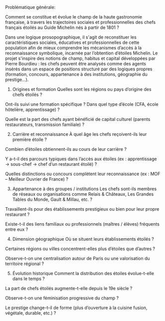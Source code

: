 Problématique générale:

Comment se constitue et évolue le champ de la haute gastronomie française, à travers les trajectoires sociales et professionnelles des chefs français étoilés au Guide Michelin nés à partir de 1801 ?

Dans une logique prosopographique, il s'agit de reconstituer les caractéristiques sociales, éducatives et professionnelles de cette population afin de mieux comprendre les mécanismes d’accès à la reconnaissance symbolique, incarnée par l’obtention d’étoiles Michelin.
Le projet s'inspire des notions de champ, habitus et capital développées par Pierre Bourdieu : les chefs peuvent être analysés comme des agents insérés dans un espace de positions structuré par des logiques propres (formation, concours, appartenance à des institutions, géographie du prestige…).

1. Origines et formation
Quelles sont les régions ou pays d’origine des chefs étoilés ?

Ont-ils suivi une formation spécifique ? Dans quel type d’école (CFA, école hôtelière, apprentissage) ?

Quelle est la part des chefs ayant bénéficié de capital culturel (parents restaurateurs, transmission familiale) ?

2. Carrière et reconnaissance
À quel âge les chefs reçoivent-ils leur première étoile ?

Combien d’étoiles obtiennent-ils au cours de leur carrière ?

Y a-t-il des parcours typiques dans l’accès aux étoiles (ex : apprentissage → sous-chef → chef d’un restaurant étoilé) ?

Quelles distinctions ou concours complètent leur reconnaissance (ex : MOF – Meilleur Ouvrier de France) ?

3. Appartenance à des groupes / institutions
Les chefs sont-ils membres de réseaux ou organisations comme Relais & Châteaux, Les Grandes Tables du Monde, Gault & Millau, etc. ?

Travaillent-ils pour des établissements prestigieux ou bien pour leur propre restaurant ?

Existe-t-il des liens familiaux ou professionnels (maîtres / élèves) fréquents entre eux ?

4. Dimension géographique
Où se situent leurs établissements étoilés ?

Certaines régions ou villes concentrent-elles plus d’étoiles que d’autres ?

Observe-t-on une centralisation autour de Paris ou une valorisation du territoire régional ?

5. Évolution historique
Comment la distribution des étoiles évolue-t-elle dans le temps ?

La part de chefs étoilés augmente-t-elle depuis le 19e siècle ?

Observe-t-on une féminisation progressive du champ ?

Le prestige change-t-il de forme (plus d’ouverture à la cuisine fusion, végétale, durable, etc.) ?

